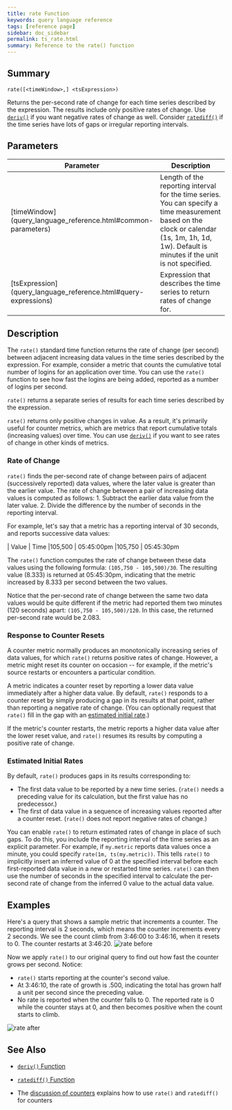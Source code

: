 ```yaml
---
title: rate Function
keywords: query language reference
tags: [reference page]
sidebar: doc_sidebar
permalink: ts_rate.html
summary: Reference to the rate() function
---
```


## Summary
```
rate([<timeWindow>,] <tsExpression>)
```

Returns the per-second rate of change for each time series described by the expression. The results include only positive rates of change. Use [`deriv()`](ts_deriv.html) if you want negative rates of change as well. Consider [`ratediff()`](ts_ratediff.html) if the time series have lots of gaps or irregular reporting intervals.

## Parameters

<table>
<tbody>
<thead>
<tr><th width="20%">Parameter</th><th width="80%">Description</th></tr>
</thead>
<tr><td markdown="span"> [timeWindow](query_language_reference.html#common-parameters)</td>
<td>Length of the reporting interval for the time series. You can specify a time measurement based on the clock or calendar (1s, 1m, 1h, 1d, 1w). Default is minutes if the unit is not specified.
</td></tr>
<tr>
<td markdown="span"> [tsExpression](query_language_reference.html#query-expressions)</td>
<td>Expression that describes the time series to return rates of change for. </td></tr>
</tbody>
</table>

## Description

The `rate()` standard time function returns the rate of change (per second) between adjacent increasing data values in the time series described by the expression.
For example, consider a metric that counts the cumulative total number of logins for an application over time. You can use the `rate()` function to see how fast the logins are being added, reported as a number of logins per second.

`rate()` returns a separate series of results for each time series described by the expression.

`rate()` returns only positive changes in value. As a result, it's primarily useful for counter metrics, which are metrics that report cumulative totals (increasing values) over time. You can use [`deriv()`](ts_deriv.html) if you want to see rates of change in other kinds of metrics.

### Rate of Change

`rate()` finds the per-second rate of change between pairs of adjacent (successively reported) data values, where the later value is greater than the earlier value.
The rate of change between a pair of increasing data values is computed as follows:
1\. Subtract the earlier data value from the later value.
2\. Divide the difference by the number of seconds in the reporting interval.

For example, let's say that a metric has a reporting interval of 30 seconds, and reports successive data values:

| Value | Time
|105,500 | 05:45:00pm
|105,750 | 05:45:30pm

The `rate()` function computes the rate of change between these data values using the following formula: `(105,750 - 105,500)/30`. The resulting value (8.333) is returned at 05:45:30pm, indicating that the metric increased by 8.333 per second between the two values.

Notice that the per-second rate of change between the same two data values would be quite different if the metric had reported them two minutes (120 seconds) apart: `(105,750 - 105,500)/120`.  In this case, the returned per-second rate would be 2.083.

### Response to Counter Resets

A counter metric normally produces an monotonically increasing series of data values, for which `rate()` returns positive rates of change. However, a metric might reset its counter on occasion -- for example, if the metric's source restarts or encounters a particular condition.

A metric indicates a counter reset by reporting a lower data value immediately after a higher data value. By default, `rate()` responds to a counter reset by simply producing a gap in its results at that point, rather than reporting a negative rate of change. (You can optionally request that `rate()` fill in the gap with an [estimated initial rate](#estimated-initial-rates).)

If the metric's counter restarts, the metric reports a higher data value after the lower reset value, and `rate()` resumes its results by computing a positive rate of change.

### Estimated Initial Rates

By default, `rate()` produces gaps in its results corresponding to:

-   The first data value to be reported by a new time series. (`rate()` needs a preceding value for its calculation, but the first value has no predecessor.)
-   The first of data value in a sequence of increasing values reported after a counter reset. (`rate()` does not report negative rates of change.)

You can enable `rate()` to return estimated rates of change in place of such gaps. To do this, you include the reporting interval of the time series as an explicit parameter. For example, if `my.metric` reports data values once a minute, you could specify `rate(1m, ts(my.metric))`. This tells `rate()` to implicitly insert an inferred value of 0 at the specified interval before each first-reported data value in a new or restarted time series. `rate()` can then use the number of seconds in the specified interval to calculate the per-second rate of change from the inferred 0 value to the actual data value.

## Examples

<!--- This example uses a series of specially ingested points on longboard. See Notes+on+Sending+Points+to+a+Proxy --->

Here's a query that shows a sample metric that increments a counter. The reporting interval is 2 seconds, which means the counter increments every 2 seconds. We see the count climb from 3:46:00 to 3:46:16, when it resets to 0. The counter restarts at 3:46:20.
![rate before](images/ts_rate_before.png)

Now we apply `rate()` to our original query to find out how fast the counter grows per second. Notice:

-   `rate()`  starts reporting at the counter's second value.
-   At 3:46:10, the rate of growth is .500, indicating the total has grown half a unit per second since the preceding value.
-   No rate is reported when the counter falls to 0. The reported rate is 0 while the counter stays at 0, and then becomes positive when the count starts to climb.

![rate after](images/ts_rate_after.png)

## See Also

* [`deriv()` Function](ts_deriv.html)

* [`ratediff()` Function](ts_ratediff.html)

* The [discussion of counters](delta_counters.html#using-cumulative-counters) explains how to use `rate()` and `ratediff()` for counters
